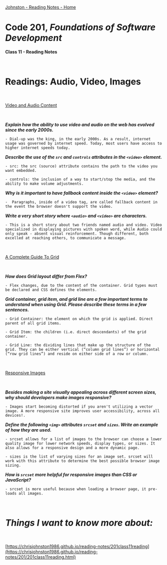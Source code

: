 [Johnston - Reading Notes - Home](https://chrisjohnston1986.github.io/reading-notes/)

# Code 201, _Foundations of Software Development_
**Class 11 - Reading Notes**

&nbsp;
&nbsp;

# Readings: Audio, Video, Images

&nbsp;
&nbsp;

[Video and Audio Content](https://developer.mozilla.org/en-US/docs/Learn/HTML/Multimedia_and_embedding/Video_and_audio_content)

&nbsp;
&nbsp;

_**Explain how the ability to use video and audio on the web has evolved since the early 2000s.**_

    - Dial-up was the king, in the early 2000s. As a result, internet usage was governed by internet speed. Today, most users have access to higher internet speeds today.

_**Describe the use of the `src` and `controls` attributes in the `<video>` element.**_

    - src: the src (source) attribute contains the path to the video you want embedded.

    - controls: the inclusion of a way to start/stop the media, and the ability to make volume adjustments.

_**Why is it important to have fallback content inside the `<video>` element?**_

    -  Paragraphs, inside of a video tag, are called fallback content in the event the browser doesn't support the video.

_**Write a very short story where `<audio>` and `<video>` are characters.**_

    - This is a short story about two friends named audio and video. Video specialized in displaying pictures with spoken word, while Audio could only speak - absent visual reinforcement. Though different, both excelled at reaching others, to communicate a message.

&nbsp;
&nbsp;

[A Complete Guide To Grid](https://css-tricks.com/snippets/css/complete-guide-grid/)

&nbsp;
&nbsp;

_**How does Grid layout differ from Flex?**_

    - Flex changes, due to the content of the container. Grid types must be declared and CSS defines the elements.

_**Grid container, grid item, and grid line are a few important terms to understand when using Grid. Please describe these terms in a few sentences.**_

    - Grid Container: the element on which the grid is applied. Direct parent of all grid items. 

    - Grid Item: the children (i.e. direct descendants) of the grid container.

    - Grid Line: the dividing lines that make up the structure of the grid. They can be either vertical (“column grid lines”) or horizontal (“row grid lines”) and reside on either side of a row or column.

&nbsp;
&nbsp;

[Responsive Images](https://developer.mozilla.org/en-US/docs/Learn/HTML/Multimedia_and_embedding/Responsive_images)

&nbsp;
&nbsp;

_**Besides making a site visually appealing across different screen sizes, why should developers make images responsive?**_

    - Images start becoming distorted if you aren't utilizing a vector image. A more responsive site improves user accessibility, across all devices!. 

_**Define the following `<img>` attributes `srcset` and `sizes`. Write an example of how they are used.**_

    - srcset allows for a list of images to the browser can choose a lower quality image for lower network speeds, display types, or sizes. It also allows for a responsive design and a more dynamic page.

    - sizes is the list of varying sizes for an image set. srcset will work with this attribute to determine the best possible browser image sizing.  

_**How is `srcset` more helpful for responsive images than CSS or JavaScript?**_

    - srcset is more useful because when loading a browser page, it pre-loads all images.

&nbsp;
&nbsp;

# _Things I want to know more about:_

&nbsp;
&nbsp;

[https://chrisjohnston1986.github.io/reading-notes/201class11reading](https://chrisjohnston1986.github.io/reading-notes/201/201class11reading.html)
